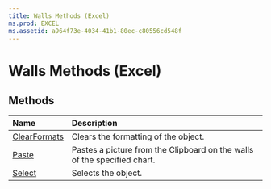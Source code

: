 ```yaml
---
title: Walls Methods (Excel)
ms.prod: EXCEL
ms.assetid: a964f73e-4034-41b1-80ec-c80556cd548f
---
```



# Walls Methods (Excel)

## Methods



|**Name**|**Description**|
|:-----|:-----|
|[ClearFormats](walls-clearformats-method-excel.md)|Clears the formatting of the object.|
|[Paste](walls-paste-method-excel.md)|Pastes a picture from the Clipboard on the walls of the specified chart. |
|[Select](walls-select-method-excel.md)|Selects the object.|

